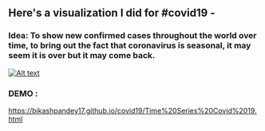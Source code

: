 ## Here's a visualization I did for #covid19  -

### Idea: To show new confirmed cases throughout the world over time, to bring out the fact that coronavirus is seasonal, it may seem it is over but it may come back.

[![Alt text](https://img.youtube.com/vi/GRUAcOgPBoY/0.jpg)](https://youtu.be/GRUAcOgPBoY)

### DEMO : 
https://bikashpandey17.github.io/covid19/Time%20Series%20Covid%2019.html

